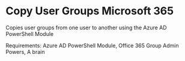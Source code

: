 # Copy User Groups Microsoft 365
 Copies user groups from one user to another using the Azure AD PowerShell Module

Requirements: Azure AD PowerShell Module, Office 365 Group Admin Powers, A brain
